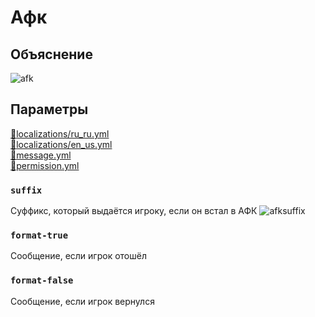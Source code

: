 <!-- #region title -->
# Афк
<!-- #endregion title -->

<!-- #region explanation -->
## Объяснение
![afk](/afkglobalmessage.png)
<!-- #endregion explanation -->

<!-- #region parameters -->
## Параметры
[:file_folder:localizations/ru_ru.yml](/docs/localizations/ru_ru/message/contact/afk)\
[:file_folder:localizations/en_us.yml](/docs/localizations/en_us/message/contact/afk)\
[:file_folder:message.yml](/docs/message/contact/afk/)\
[:file_folder:permission.yml](/docs/permission/message/contact/afk/)
<!-- #endregion parameters -->

<!-- #region localization -->
### `suffix`

Суффикс, который выдаётся игроку, если он встал в АФК
![afksuffix](/afksuffix.png)

### `format-true`

Сообщение, если игрок отошёл

### `format-false`

Сообщение, если игрок вернулся
<!-- #endregion localization -->
